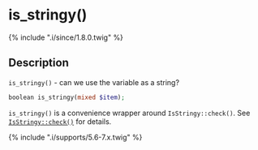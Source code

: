 # is_stringy()

{% include ".i/since/1.8.0.twig" %}

## Description

`is_stringy()` - can we use the variable as a string?

```php
boolean is_stringy(mixed $item);
```

`is_stringy()` is a convenience wrapper around `IsStringy::check()`. See [`IsStringy::check()`](IsStringy.check.html) for details.

{% include ".i/supports/5.6-7.x.twig" %}
